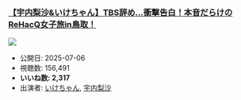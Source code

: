 ### [【宇内梨沙&いけちゃん】TBS辞め…衝撃告白！本音だらけのReHacQ女子旅in鳥取！](https://www.youtube.com/watch?v=yaUhfqYGSOo)
[![](https://img.youtube.com/vi/yaUhfqYGSOo/sddefault.jpg)](https://www.youtube.com/watch?v=yaUhfqYGSOo)
-   公開日: 2025-07-06
-   視聴数: 156,491
-   **いいね数: 2,317**
-   出演者: [いけちゃん](/rehacq_fan/people/いけちゃん "wikilink"), [宇内梨沙](/rehacq_fan/people/宇内梨沙 "wikilink")
